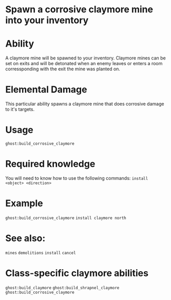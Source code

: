 # Spawn a corrosive claymore mine into your inventory

# Ability
A claymore mine will be spawned to your inventory. Claymore mines can be set on exits and will be detonated when an enemy leaves or enters a room corressponding with the exit the mine was planted on.

# Elemental Damage
This particular ability spawns a claymore mine that does corrosive damage to it's targets.

# Usage
`ghost:build_corrosive_claymore`

# Required knowledge
You will need to know how to use the following commands:
`install <object> <direction>`

# Example
`ghost:build_corrosive_claymore`
`install claymore north`

# See also:
`mines`
`demolitions`
`install`
`cancel`

# Class-specific claymore abilities
`ghost:build_claymore`
`ghost:build_shrapnel_claymore`
`ghost:build_corrosive_claymore`
